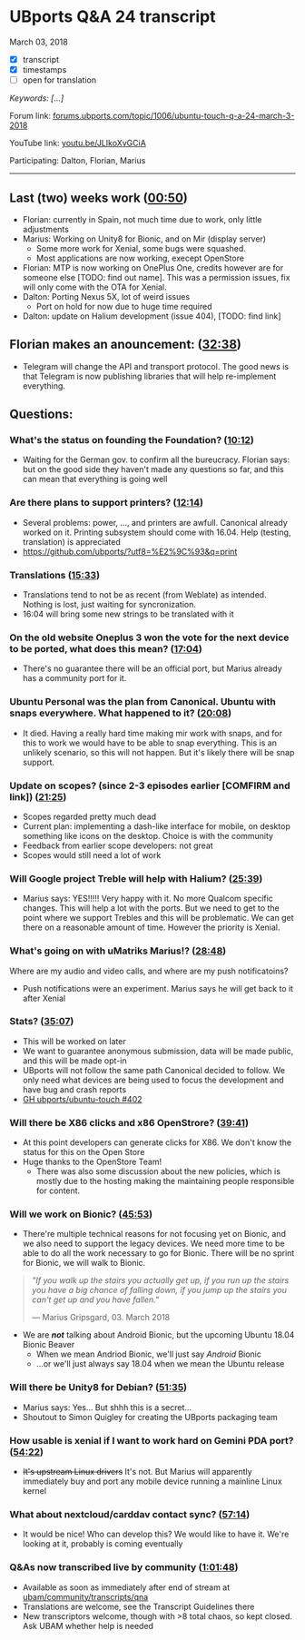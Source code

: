 # UBports Q&A 24 transcript
March 03, 2018

- [X] transcript
- [X] timestamps
- [ ] open for translation

*Keywords:	[...]*

Forum link:	[forums.ubports.com/topic/1006/ubuntu-touch-q-a-24-march-3-2018](https://forums.ubports.com/topic/1006/ubuntu-touch-q-a-24-march-3-2018)

YouTube link:	[youtu.be/JLIkoXvGCiA](https://youtu.be/JLIkoXvGCiA)

Participating: Dalton, Florian, Marius

--------

## Last (two) weeks work ([00:50](https://youtu.be/JLIkoXvGCiA?t=00m50s))
- Florian: currently in Spain, not much time due to work, only little adjustments
- Marius: Working on Unity8 for Bionic, and on Mir (display server)
	- Some more work for Xenial, some bugs were squashed.
	- Most applications are now working, execept OpenStore
- Florian: MTP is now working on OnePlus One, credits however are for someone else [TODO: find out name]. This was a permission issues, fix will only come with the OTA for Xenial.
- Dalton: Porting Nexus 5X, lot of weird issues
	- Port on hold for now due to huge time required
- Dalton: update on Halium development (issue 404), [TODO: find link]

## Florian makes an anouncement: ([32:38](https://youtu.be/JLIkoXvGCiA?t=32m38s))
- Telegram will change the API and transport protocol. The good news is that Telegram is now publishing libraries that will help re-implement everything.

## Questions:

### What's the status on founding the Foundation? ([10:12](https://youtu.be/JLIkoXvGCiA?t=10m12s))
- Waiting for the German gov. to confirm all the bureucracy. Florian says: but on the good side they haven't made any questions so far, and this can mean that everything is going well

### Are there plans to support printers? ([12:14](https://youtu.be/JLIkoXvGCiA?t=12m14s))
- Several problems: power, ..., and printers are awfull. Canonical already worked on it. Printing subsystem should come with 16.04. Help (testing, translation) is appreciated
- https://github.com/ubports/?utf8=%E2%9C%93&q=print

### Translations ([15:33](https://youtu.be/JLIkoXvGCiA?t=15m33s))
- Translations tend to not be as recent (from Weblate) as intended. Nothing is lost, just waiting for syncronization.
- 16:04 will bring some new strings to be translated with it

### On the old website Oneplus 3 won the vote for the next device to be ported, what does this mean? ([17:04](https://youtu.be/JLIkoXvGCiA?t=17m04s))
- There's no guarantee there will be an official port, but Marius already has a community port for it.

### Ubuntu Personal was the plan from Canonical. Ubuntu with snaps everywhere. What happened to it? ([20:08](https://youtu.be/JLIkoXvGCiA?t=20m08s))
- It died. Having a really hard time making mir work with snaps, and for this to work we would have to be able to snap everything. This is an unlikely scenario, so this will not happen. But it's likely there will be snap support.

### Update on scopes? (since 2-3 episodes earlier [COMFIRM and link]) ([21:25](https://youtu.be/JLIkoXvGCiA?t=21m25s))
- Scopes regarded pretty much dead
- Current plan: implementing a dash-like interface for mobile, on desktop something like icons on the desktop. Choice is with the community
- Feedback from earlier scope developers: not great
- Scopes would still need a lot of work

### Will Google project Treble will help with Halium? ([25:39](https://youtu.be/JLIkoXvGCiA?t=25m39s))
- Marius says: YES!!!!! Very happy with it. No more Qualcom specific changes. This will help a lot with the ports. But we need to get to the point where we support Trebles and this will be problematic. We can get there on a reasonable amount of time. However the priority is Xenial.

### What's going on with uMatriks Marius!? ([28:48](https://youtu.be/JLIkoXvGCiA?t=28m48s))
Where are my audio and video calls, and where are my push notificatoins?
- Push notifications were an experiment. Marius says he will get back to it after Xenial

### Stats? ([35:07](https://youtu.be/JLIkoXvGCiA?t=35m07s))
- This will be worked on later
- We want to guarantee anonymous submission, data will be made public, and this will be made opt-in
- UBports will not follow the same path Canonical decided to follow. We only need what devices are being used to focus the development and have bug and crash reports
- [GH ubports/ubuntu-touch #402](https://github.com/ubports/ubuntu-touch/issues/402)

### Will there be X86 clicks and x86 OpenStrore? ([39:41](https://youtu.be/JLIkoXvGCiA?t=39m41s))
- At this point developers can generate clicks for X86. We don't know the status for this on the Open Store
- Huge thanks to the OpenStore Team!
	- There was also some discussion about the new policies, which is mostly due to the hosting making the maintaining people responsible for content.

### Will we work on Bionic? ([45:53](https://youtu.be/JLIkoXvGCiA?t=45m53s))
- There're multiple technical reasons for not focusing yet on Bionic, and we also need to support the legacy devices. We need more time to be able to do all the work necessary to go for Bionic. There will be no sprint for Bionic, we will walk to Bionic.

> *"If you walk up the stairs you actually get up, if you run up the stairs you have a big chance of falling down, if you jump up the stairs you can't get up and you have fallen."*
> 
> — Marius Gripsgard, 03. March 2018

- We are ***not*** talking about Android Bionic, but the upcoming Ubuntu 18.04 Bionic Beaver
	- When we mean Andriod Bionic, we'll just say *Android* Bionic
	- ...or we'll just always say 18.04 when we mean the Ubuntu release

### Will there be Unity8 for Debian? ([51:35](https://youtu.be/JLIkoXvGCiA?t=51m35s))
- Marius says: Yes... But shhh this is a secret...
- Shoutout to Simon Quigley for creating the UBports packaging team

### How usable is xenial if I want to work hard on Gemini PDA port? ([54:22](https://youtu.be/JLIkoXvGCiA?t=54m22s))
- ~~It's upstream Linux drivers~~ It's not. But Marius will apparently immediately buy and port any mobile device running a mainline Linux kernel

### What about nextcloud/carddav contact﻿ sync? ([57:14](https://youtu.be/JLIkoXvGCiA?t=57m14s))
- It would be nice! Who can develop this? We would like to have it. We're looking at it, probably is coming eventually

### Q&As now transcribed live by community ([1:01:48](https://youtu.be/JLIkoXvGCiA?t=1h01m48s))
- Available as soon as immediately after end of stream at [ubam/community/transcripts/qna](https://github.com/ubam/community/tree/transcript-QnA/transcripts/qna)
- Translations are welcome, see the Transcript Guidelines there
- New transcriptors welcome, though with >8 total chaos, so kept closed. Ask UBAM whether help is needed

